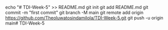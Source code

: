 echo "# TDI-Week-5" >> README.md
git init
git add README.md
git commit -m "first commit"
git branch -M main
git remote add origin https://github.com/Theoluwatosindamilola/TDI-Week-5.git
git push -u origin main# TDI-Week-5

